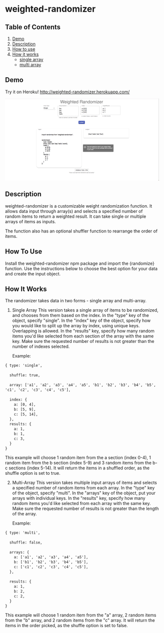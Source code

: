 
# weighted-randomizer


## Table of Contents
1. [ Demo ](#demo)
1. [ Description ](#description)
1. [ How to use ](#how-to-use)
1. [ How it works ](#how-it-works)
   - [ single array ](#single)
   -  [ multi array ](#multi)

<a name="demo"></a>
## Demo

Try it on Heroku! http://weighted-randomizer.herokuapp.com/

<img src='./src/assets/demo.png' style="width: 750px"/>

<a name="description"></a>
## Description

weighted-randomizer is a customizable weight randomization function. It allows data input through array(s) and selects a specified number of random items to return a weighted result. It can take single or multiple arrays of items as inputs.

The function also has an optional shuffler function to rearrange the order of items.

<a name="how-to-use"></a>
## How To Use

Install the weighted-randomizer npm package and import the {randomize} function. Use the instructions below to choose the best option for your data and create the input object.

<a name="how-it-works"></a>
## How It Works

The randomizer takes data in two forms - single array and multi-array.

<a name="single"></a>

1. Single Array
    This version takes a single array of items to be randomized, and chooses from them based on the index.
    In the "type" key of the object, specify "single". In the "index" key of the object, specify how you would like to split up the array by index, using unique keys. Overlapping is allowed. In the "results" key, specify how many random items you'd like selected from each section of the array with the same key. Make sure the requested number of results is not greater than the number of indexes selected.

    Example:
    
```
{ type: 'single',

  shuffle: true,

  array: ['a1', 'a2', 'a3', 'a4', 'a5', 'b1', 'b2', 'b3', 'b4', 'b5', 'c1', 'c2', 'c3', 'c4', 'c5'],

  index: {
    a: [0, 4],
    b: [5, 9],
    c: [5, 14],
  },
  results: {
    a: 1,
    b: 1,
    c: 3,
  }
}
```

This example will choose 1 random item from the a section (index 0-4), 1 random item from the b section (index 5-9) and 3 random items from the b-c sections (index 5-14). It will return the items in a shuffled order, as the shuffle option is set to true. 

<a name="multi"></a>

2. Multi-Array
    This version takes multiple input arrays of items and selects a specified number of random items from each array.
    In the "type" key of the object, specify "multi". In the "arrays" key of the object, put your arrays with individual keys. In the "results" key, specify how many random items you'd like selected from each array with the same key. Make sure the requested number of results is not greater than the length of the array.

    Example:

```
{ type: 'multi',

  shuffle: false,

  arrays: {
    a: ['a1', 'a2', 'a3', 'a4', 'a5'],
    b: ['b1', 'b2', 'b3', 'b4', 'b5'],
    c: ['c1', 'c2', 'c3', 'c4', 'c5'],
  },
  
  results: {
    a: 1,
    b: 2,
    c: 2,
  }
}
```

This example will choose 1 random item from the "a" array, 2 random items from the "b" array, and 2 random items from the "c" array. It will return the items in the order picked, as the shuffle option is set to false.
